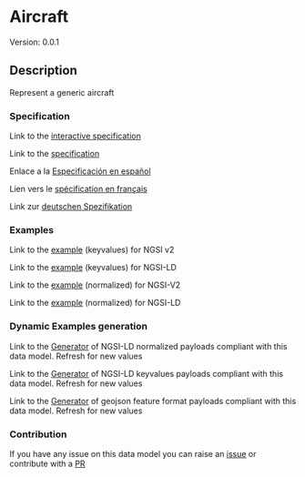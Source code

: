 # Aircraft
Version: 0.0.1

## Description 

Represent a generic aircraft
### Specification

Link to the [interactive specification](https://swagger.lab.fiware.org/?url=https://raw.githubusercontent.com/smart-data-models/dataModel.Aeronautics/master/Aircraft/swagger.yaml)

Link to the [specification](https://github.com/smart-data-models/dataModel.Aeronautics/blob/master/Aircraft/doc/spec.md)

Enlace a la [Especificación en español](https://github.com/smart-data-models/dataModel.Aeronautics/blob/master/Aircraft/doc/spec_ES.md)

Lien vers le [spécification en français](https://github.com/smart-data-models/dataModel.Aeronautics/blob/master/Aircraft/doc/spec_FR.md)

Link zur [deutschen Spezifikation](https://github.com/smart-data-models/dataModel.Aeronautics/blob/master/Aircraft/doc/spec_DE.md)
### Examples

Link to the [example](https://github.com/smart-data-models/dataModel.Aeronautics/blob/master/Aircraft/examples/example.json) (keyvalues) for NGSI v2

Link to the [example](https://github.com/smart-data-models/dataModel.Aeronautics/blob/master/Aircraft/examples/example.jsonld) (keyvalues) for NGSI-LD

Link to the [example](https://github.com/smart-data-models/dataModel.Aeronautics/blob/master/Aircraft/examples/example-normalized.json) (normalized) for NGSI-V2

Link to the [example](https://github.com/smart-data-models/dataModel.Aeronautics/blob/master/Aircraft/examples/example-normalized.jsonld) (normalized) for NGSI-LD
### Dynamic Examples generation

Link to the [Generator](https://smartdatamodels.org/extra/ngsi-ld_generator.php?schemaUrl=https://raw.githubusercontent.com/smart-data-models/dataModel.Aeronautics/master/Aircraft/schema.json&email=info@smartdatamodels.org) of NGSI-LD normalized payloads compliant with this data model. Refresh for new values

Link to the [Generator](https://smartdatamodels.org/extra/ngsi-ld_generator_keyvalues.php?schemaUrl=https://raw.githubusercontent.com/smart-data-models/dataModel.Aeronautics/master/Aircraft/schema.json&email=info@smartdatamodels.org) of NGSI-LD keyvalues payloads compliant with this data model. Refresh for new values

Link to the [Generator](https://smartdatamodels.org/extra/geojson_features_generator_v1.0.php?schemaUrl=https://raw.githubusercontent.com/smart-data-models/dataModel.Aeronautics/master/Aircraft/schema.json&email=info@smartdatamodels.org) of geojson feature format payloads compliant with this data model. Refresh for new values
### Contribution

 If you have any issue on this data model you can raise an [issue](https://github.com/smart-data-models/dataModel.Aeronautics/issues)  or contribute with a [PR](https://github.com/smart-data-models/dataModel.Aeronautics/pulls)